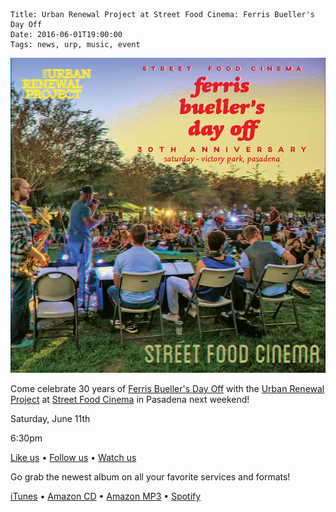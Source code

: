     Title: Urban Renewal Project at Street Food Cinema: Ferris Bueller's Day Off
    Date: 2016-06-01T19:00:00
    Tags: news, urp, music, event

<img src="/img/blog/2016/06/01/urban-renewal-project-at-street-food-cinema-ferris-buellers-day-off/urban-renewal-project-at-street-food-cinema-ferris-buellers-day-off-banner.jpg"
     alt="Urban Renewal Project at Street Food Cinema: Ferris Bueller's Day Off" 
     href="/blog/2016/06/01/urban-renewal-project-at-street-food-cinema-ferris-buellers-day-off"
     class="img-float-left">

<!-- more -->

Come celebrate 30 years of [Ferris Bueller's Day Off] with the [Urban Renewal
Project] at [Street Food Cinema] in Pasadena next weekend!

Saturday, June 11th

6:30pm

[Ferris Bueller's Day Off]: https://www.facebook.com/ferrisbueller/
[Street Food Cinema]: https://www.facebook.com/stfoodcinema/

[Like us] • [Follow us] • [Watch us]

Go grab the newest album on all your favorite services and formats!

[iTunes] • [Amazon CD] • [Amazon MP3] • [Spotify]

[Urban Renewal Project]: http://urpmusic.com
[Like us]: http://www.fb.com/urpmusic
[Follow us]: http://www.twitter.com/urpmusic
[Watch us]: http://www.youtube.com/urpmusic
[iTunes]: https://itunes.apple.com/us/album/local-legend/id910942147
[Amazon CD]: http://www.amazon.com/Local-Legend-Urban-Renewal-Project/dp/B00N9T391G
[Amazon MP3]: http://www.amazon.com/Local-Legend-Urban-Renewal-Project/dp/B00MWSOD6A
[Spotify]: https://play.spotify.com/album/6RtF0ZRBGIaqVC9imEo1BR
